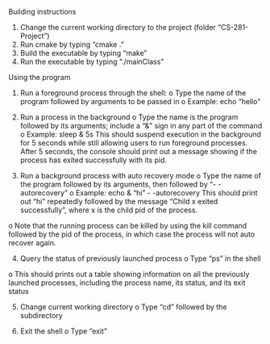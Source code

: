 Building instructions

1.    Change the current working directory to the project (folder “CS-281-Project”)
2.    Run cmake by typing “cmake .”
3.    Build the executable by typing “make”
4.    Run the executable by typing “./mainClass”

Using the program

1. Run a foreground process through the shell:
o    Type the name of the program followed by arguments to be passed in
o    Example: 
        echo “hello”
        
2.  Run a process in the background
o    Type the name is the program followed by its arguments; include a “&” sign in any part of the command
o    Example: 
        sleep & 5s
        This should suspend execution in the background for 5 seconds while still allowing users to run foreground processes. After 5 seconds, the console should print out a message showing if the process has exited successfully with its pid.

3.  Run a background process with auto recovery mode
o    Type the name of the program followed by its arguments, then followed by “- -autorecovery”
o    Example: 
        echo & “hi” - -autorecovery
       This should print out “hi” repeatedly followed by the message “Child x exited successfully”, where x is the child pid of the process.
       
o    Note that the running process can be killed by using the kill command followed by the pid of the process, in which case the process will not auto recover again.

4.  Query the status of previously launched process
o    Type “ps” in the shell

o    This should prints out a table showing information on all the previously launched processes, including the process name, its status, and its exit status

5.    Change current working directory
o    Type “cd” followed by the subdirectory

6.    Exit the shell
o    Type “exit”
